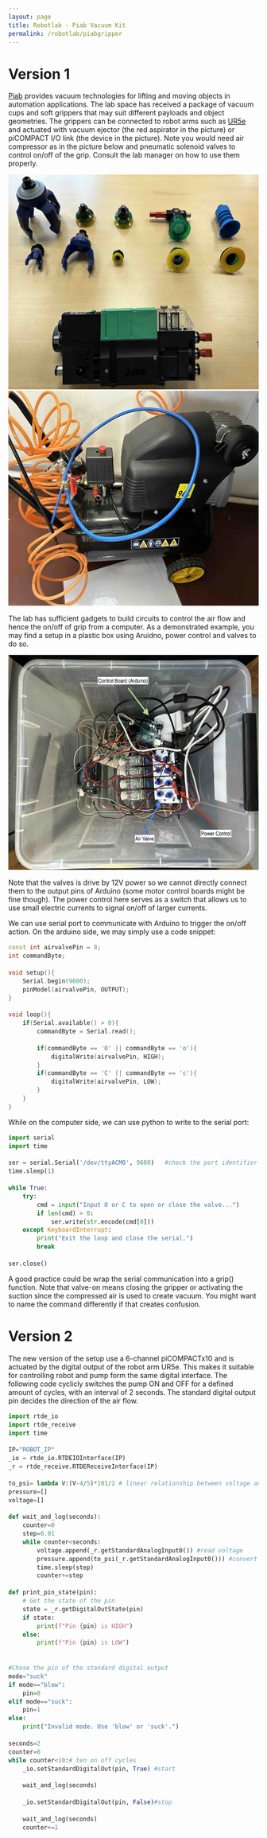 ```yaml
---
layout: page
title: Robotlab - Piab Vacuum Kit
permalink: /robotlab/piabgripper
---
```

# Version 1
[Piab](https://www.piab.com) provides vacuum technologies for lifting and moving objects in automation applications. The lab space has received a package of vacuum cups and soft grippers that may suit different payloads and object geometries. The grippers can be connected to robot arms such as [UR5e](./ur5e) and actuated with vacuum ejector (the red aspirator in the picture) or piCOMPACT I/O link (the device in the picture). Note you would need air compressor as in the picture below and pneumatic solenoid valves to control on/off of the grip. Consult the lab manager on how to use them properly.

<div>
<img src="./assets/img/IMG_0685.jpeg" width="576" height="432"/>
<img src="./assets/img/IMG_0686.jpeg" width="576" height="432"/>
</div>

The lab has sufficient gadgets to build circuits to control the air flow and hence the on/off of grip from a computer. As a demonstrated example, you may find a setup in a plastic box using Aruidno, power control and valves to do so. 

<div>
<img src="./assets/img/IMG_0925.jpg" width="576" height="432"/>
</div>

Note that the valves is drive by 12V power so we cannot directly connect them to the output pins of Arduino (some motor control boards might be fine though). The power control here serves as a switch that allows us to use small electric currents to signal on/off of larger currents. 

We can use serial port to communicate with Arduino to trigger the on/off action. On the arduino side, we may simply use a code snippet:

```cpp
const int airvalvePin = 8;
int commandByte;

void setup(){
    Serial.begin(9600);
    pinModel(airvalvePin, OUTPUT);
}

void loop(){
    if(Serial.available() > 0){
        commandByte = Serial.read();

        if(commandByte == 'O' || commandByte == 'o'){
            digitalWrite(airvalvePin, HIGH);
        }
        if(commandByte == 'C' || commandByte == 'c'){
            digitalWrite(airvalvePin, LOW);
        }
    }
}
```

While on the computer side, we can use python to write to the serial port:

```python
import serial
import time

ser = serial.Serial('/dev/ttyACM0', 9600)   #check the port identifier on your computer
time.sleep(1)

while True:
    try:
        cmd = input("Input O or C to open or close the valve...")
        if len(cmd) > 0:
            ser.write(str.encode(cmd[0]))
    except KeyboardInterrupt:
        print("Exit the loop and close the serial.")
        break

ser.close()
```

A good practice could be wrap the serial communication into a grip() function. Note that valve-on means closing the gripper or activating the suction since the compressed air is used to create vacuum. You might want to name the command differently if that creates confusion.

# Version 2
The new version of the setup use a 6-channel piCOMPACTx10 and is actuated by the digital output of the robot arm UR5e. This makes it suitable for controlling robot and pump form the same digital interface.
The following code cyclicly switches the pump ON and OFF for a defined amount of cycles, with an interval of 2 seconds. The standard digital output pin decides the direction of the air flow.

```python
import rtde_io
import rtde_receive
import time

IP="ROBOT_IP"
_io = rtde_io.RTDEIOInterface(IP)
_r = rtde_receive.RTDEReceiveInterface(IP)

to_psi= lambda V:(V-4/5)*101/2 # linear relationship between voltage and pressure 
pressure=[]
voltage=[]

def wait_and_log(seconds):
    counter=0
    step=0.01
    while counter<seconds: 
        voltage.append(_r.getStandardAnalogInput0()) #read voltage
        pressure.append(to_psi(_r.getStandardAnalogInput0())) #convert to pressure
        time.sleep(step)
        counter+=step

def print_pin_state(pin):
    # Get the state of the pin
    state = _r.getDigitalOutState(pin)
    if state:
        print(f"Pin {pin} is HIGH")
    else:
        print(f"Pin {pin} is LOW")


#Chose the pin of the standard digital output
mode="suck"
if mode=="blow":
    pin=0
elif mode=="suck":
    pin=1
else:
    print("Invalid mode. Use 'blow' or 'suck'.")

seconds=2
counter=0
while counter<10:# ten on off cycles
    _io.setStandardDigitalOut(pin, True) #start

    wait_and_log(seconds)

    _io.setStandardDigitalOut(pin, False)#stop

    wait_and_log(seconds)
    counter+=1
```

